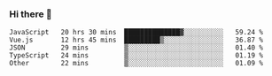 ### Hi there 👋

<!--
**xin-code/Xin-code** is a ✨ _special_ ✨ repository because its `README.md` (this file) appears on your GitHub profile.

Here are some ideas to get you started:
<!--START_SECTION:waka-->
```text
JavaScript   20 hrs 30 mins  ██████████████▓░░░░░░░░░░   59.24 % 
Vue.js       12 hrs 45 mins  █████████▒░░░░░░░░░░░░░░░   36.87 % 
JSON         29 mins         ▒░░░░░░░░░░░░░░░░░░░░░░░░   01.40 % 
TypeScript   24 mins         ▒░░░░░░░░░░░░░░░░░░░░░░░░   01.19 % 
Other        22 mins         ▒░░░░░░░░░░░░░░░░░░░░░░░░   01.09 % 
```
<!--END_SECTION:waka-->
